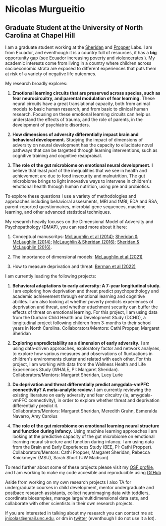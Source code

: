 #  **Nicolas Murgueitio**

##  **Graduate Student at the University of North Carolina at Chapel Hill**

I am a graduate student working at the [Sheridan](https://circlelab.unc.edu/) and [Propper](https://beelab.web.unc.edu/) Labs. I am from Ecuador, and eventhough it is a country full of resources, it has a **big** opportunity gap (see Ecuador increasing [poverty](https://www.macrotrends.net/countries/ECU/ecuador/poverty-rate) and [violence](https://www.macrotrends.net/countries/ECU/ecuador/murder-homicide-rate)rates ). My academic interests come from living in a country where children across socioeconomic strata are exposed to different experiences that puts them at risk of a variety of negative life outcomes. 

My research broadly explores: 

1) **Emotional learning circuits that are preserved across species, such as fear neurocircuitry, and parental modulation of fear learning.** These neural circuits have a great translational capacity, both from animal models to basic human research, and from basic to clinical human research. Focusing on these emotional learning circuits can help us understand the effects of trauma, and the role of parents, in the development of psychiatric disorders. 

2) **How dimensions of adversity differentially impact brain and behavioral development.** Studying the impact of dimensions of adversity on neural development has the capacity to ellucidate novel pathways that can be targetted through learning interventions, such as cognitive training and cognitive reappraisal. 

3) **The role of the gut microbiome on emotional neural development.** I believe that least *part* of the inequalities that we see in health and achievement are due to food insecurity and malnutrition. The gut microbiome brings to light innovative ways to intervene in children's emotional health through human nutrition, using pre and probiotics. 

To explore these questions I use a variety of methodologies and approaches including behavioral assesments, MRI and fMRI, EDA and RSA, parent-reported questionnaires, microbial gene sequences, machine learning, and other advanced statistical techniques. 

My research heavily focuses on the Dimensional Model of Adversity and Psychopathology (DMAP), you can read more about it here:

1. Conceptual manuscritps: [McLaughlin et al (2014)](https://www.sciencedirect.com/science/article/pii/S0149763414002620); [Sheridan & McLaughlin (2014)](https://www.sciencedirect.com/science/article/pii/S1364661314002022); [McLaughlin & Sheridan (2016)](https://journals.sagepub.com/doi/pdf/10.1177/0963721416655883); [Sheridan & McLaughlin (2016)](https://www.sciencedirect.com/science/article/pii/S2352154616301140).

2. The importance of dimensional models: [McLaughlin et al (2021)](https://journals.sagepub.com/doi/pdf/10.1177/1745691621992346)

3. How to measure deprivation and threat: [Berman et al (2022)](https://www.cambridge.org/core/journals/development-and-psychopathology/article/measuring-early-life-adversity-a-dimensional-approach/C7C005748EFA5E6C1DF1503E1D2A51B0)

I am currently leading the following projects:

1. **Behavioral adaptations to early adversity: A 7-year longitudinal study.** I am exploring how deprivation and threat predict psychopathology and academic achievement through emotional learning and cognitive abilites. I am also looking at whether poverty predicts experiences of deprivation and threat, and whether attachment security can buffer the effects of threat on emotional learning. For this project, I am using data from the Durham Child Health and Development Study (DCHD), a longitudinal project following children from 3-months to their school years in North Carolina. 
Collaborators/Mentors: Cathi Propper, Margaret Sheridan

2. **Exploring unpredictability as a dimension of early adversity.** I am using data-driven approaches, exploratory factor and network analyses, to explore how various measures and observations of fluctuations in children's environments cluster and related with each other. For this project, I am working with data from the Wellness Health and Life Experiences Study (WHALE, PI: Margaret Sheridan). 
Collaborators/Mentors: Margaret Sheridan, Lucy Lurie

3. **Do deprivation and threat differentially predict amygdala-vmPFC connectivity? A meta-analytic review.** I am currently reviewing the existing literature on early adversity and fear circuitry (ie, amygdala-vmPFC connectivity), in order to explore whether threat and deprivation differentially predict it.  
Collaborators/Mentors: Margaret Sheridan, Meredith Gruhn, Esmeralda Navarro, Amy Carolus

4. **The role of the gut microbiome on emotional learning neural structure and function during infancy.** Using machine learning approaches I am looking at the predictive capacity of the gut microbiome on emotional learning neural structure and function during infancy. I am using data from the Brain and Early Experiences Study (BEE, PI: Cathi Propper).
Collaborators/Mentors: Cathi Propper, Margaret Sheridan, Rebecca Knickmeyer (MSU), Sarah Short (UW Madison)

To read further about some of these projects please visit my [OSF profile](https://osf.io/profile/?view_only=02023f70035a49e6b56eb969a50ae3ea), and I am working to make my code accesible and reproducible using [GitHub](https://github.com/nicolasmurgueitio)

Aside from working on my own research projects I also TA for undergraduate courses in child development, mentor undergraduate and postbacc research assistants, collect neuroimaging data with toddlers, coordinate biosamples, manage large/multidimensional data sets, and collaborate with other scientists in their own research projects. 

If you are interested in talking about my research you can contact me at: [jnicolas@email.unc.edu](mailto:jnicolas@email.unc.edu), or dm in [twitter](https://twitter.com/jnmurgueitio) (eventhough I do not use it a lot). 
